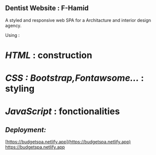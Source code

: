 ## Dentist Website : F-Hamid

A styled and responsive web SPA for a Architacture and interior design agency.

Using :

# _HTML_ : construction

# _CSS : Bootstrap,Fontawsome..._ : styling

# _JavaScript_ : fonctionalities



## _Deployment:_

[https://budgetspa.netlify.app](https://budgetspa.netlify.app)
https://budgetspa.netlify.app
